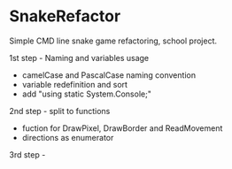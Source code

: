 # SnakeRefactor
Simple CMD line snake game refactoring, school project.


1st step - Naming and variables usage
- camelCase and PascalCase naming convention
- variable redefinition and sort
- add "using static System.Console;"

2nd step - split to functions
- fuction for DrawPixel, DrawBorder and ReadMovement
- directions as enumerator

3rd step - 



